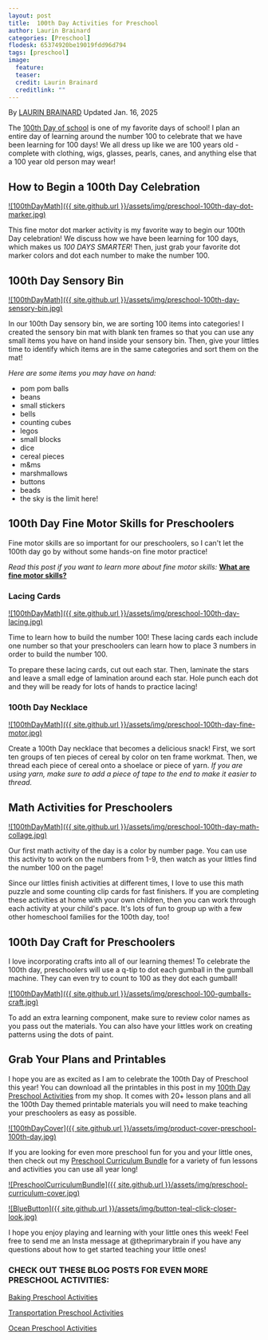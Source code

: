 ```yaml
---
layout: post
title:  100th Day Activities for Preschool
author: Laurin Brainard
categories: [Preschool]
flodesk: 65374920be19019fdd96d794
tags: [preschool]
image:
  feature: 
  teaser: 
  credit: Laurin Brainard
  creditlink: ""
---
```

By [LAURIN BRAINARD](https://theprimarybrain.com/menu/about/) Updated Jan. 16, 2025

The [100th Day of school](https://www.teacherspayteachers.com/Product/100th-Day-of-Preschool-Curriculum-and-Lesson-Plans-Toddler-PreK-Activities-12852188?utm_source=PB%20Blog&utm_campaign=100th%20Day%20of%20Preschool%20Activities) is one of my favorite days of school! I plan an entire day of learning around the number 100 to celebrate that we have been learning for 100 days! We all dress up like we are 100 years old - complete with clothing, wigs, glasses, pearls, canes, and anything else that a 100 year old person may wear! 

## How to Begin a 100th Day Celebration

[![100thDayMath]({{ site.github.url }}/assets/img/preschool-100th-day-dot-marker.jpg)](https://www.teacherspayteachers.com/Product/100th-Day-of-Preschool-Curriculum-and-Lesson-Plans-Toddler-PreK-Activities-12852188?utm_source=PB%20Blog&utm_campaign=100th%20Day%20of%20Preschool%20Activities)

This fine motor dot marker activity is my favorite way to begin our 100th Day celebration! We discuss how we have been learning for 100 days, which makes us _100 DAYS SMARTER_! Then, just grab your favorite dot marker colors and dot each number to make the number 100.

## 100th Day Sensory Bin

[![100thDayMath]({{ site.github.url }}/assets/img/preschool-100th-day-sensory-bin.jpg)](https://www.teacherspayteachers.com/Product/100th-Day-of-Preschool-Curriculum-and-Lesson-Plans-Toddler-PreK-Activities-12852188?utm_source=PB%20Blog&utm_campaign=100th%20Day%20of%20Preschool%20Activities)

In our 100th Day sensory bin, we are sorting 100 items into categories! I created the sensory bin mat with blank ten frames so that you can use any small items you have on hand inside your sensory bin. Then, give your littles time to identify which items are in the same categories and sort them on the mat! 

_Here are some items you may have on hand:_
- pom pom balls
- beans
- small stickers
- bells
- counting cubes
- legos
- small blocks
- dice
- cereal pieces
- m&ms 
- marshmallows
- buttons
- beads
- the sky is the limit here!

## 100th Day Fine Motor Skills for Preschoolers

Fine motor skills are so important for our preschoolers, so I can't let the 100th day go by without some hands-on fine motor practice!

_Read this post if you want to learn more about fine motor skills:_ [**What are fine motor skills?**](https://theprimarybrain.com/fine%20motor%20skills/2024/01/25/What-Are-Fine-Motor-Skills/)

### Lacing Cards

[![100thDayMath]({{ site.github.url }}/assets/img/preschool-100th-day-lacing.jpg)](https://www.teacherspayteachers.com/Product/100th-Day-of-Preschool-Curriculum-and-Lesson-Plans-Toddler-PreK-Activities-12852188?utm_source=PB%20Blog&utm_campaign=100th%20Day%20of%20Preschool%20Activities)

Time to learn how to build the number 100! These lacing cards each include one number so that your preschoolers can learn how to place 3 numbers in order to build the number 100. 

To prepare these lacing cards, cut out each star. Then, laminate the stars and leave a small edge of lamination around each star. Hole punch each dot and they will be ready for lots of hands to practice lacing! 

### 100th Day Necklace

[![100thDayMath]({{ site.github.url }}/assets/img/preschool-100th-day-fine-motor.jpg)](https://www.teacherspayteachers.com/Product/100th-Day-of-Preschool-Curriculum-and-Lesson-Plans-Toddler-PreK-Activities-12852188?utm_source=PB%20Blog&utm_campaign=100th%20Day%20of%20Preschool%20Activities)

Create a 100th Day necklace that becomes a delicious snack! First, we sort ten groups of ten pieces of cereal by color on ten frame workmat. Then, we thread each piece of cereal onto a shoelace or piece of yarn. _If you are using yarn, make sure to add a piece of tape to the end to make it easier to thread._

## Math Activities for Preschoolers

[![100thDayMath]({{ site.github.url }}/assets/img/preschool-100th-day-math-collage.jpg)](https://www.teacherspayteachers.com/Product/100th-Day-of-Preschool-Curriculum-and-Lesson-Plans-Toddler-PreK-Activities-12852188?utm_source=PB%20Blog&utm_campaign=100th%20Day%20of%20Preschool%20Activities)

Our first math activity of the day is a color by number page. You can use this activity to work on the numbers from 1-9, then watch as your littles find the number 100 on the page! 

Since our littles finish activities at different times, I love to use this math puzzle and some counting clip cards for fast finishers. If you are completing these activities at home with your own children, then you can work through each activity at your child's pace. It's lots of fun to group up with a few other homeschool families for the 100th day, too!

## 100th Day Craft for Preschoolers

I love incorporating crafts into all of our learning themes! To celebrate the 100th day, preschoolers will use a q-tip to dot each gumball in the gumball machine. They can even try to count to 100 as they dot each gumball! 

[![100thDayMath]({{ site.github.url }}/assets/img/preschool-100-gumballs-craft.jpg)](https://www.teacherspayteachers.com/Product/100th-Day-of-Preschool-Curriculum-and-Lesson-Plans-Toddler-PreK-Activities-12852188?utm_source=PB%20Blog&utm_campaign=100th%20Day%20of%20Preschool%20Activities)

To add an extra learning component, make sure to review color names as you pass out the materials. You can also have your littles work on creating patterns using the dots of paint. 

## Grab Your Plans and Printables

I hope you are as excited as I am to celebrate the 100th Day of Preschool this year! You can download all the printables in this post in my [100th Day Preschool Activities](https://www.teacherspayteachers.com/Product/100th-Day-of-Preschool-Curriculum-and-Lesson-Plans-Toddler-PreK-Activities-12852188?utm_source=PB%20Blog&utm_campaign=100th%20Day%20of%20Preschool%20Activities) from my shop. It comes with 20+ lesson plans and all the 100th Day themed printable materials you will need to make teaching your preschoolers as easy as possible. 

[![100thDayCover]({{ site.github.url }}/assets/img/product-cover-preschool-100th-day.jpg)](https://www.teacherspayteachers.com/Product/100th-Day-of-Preschool-Curriculum-and-Lesson-Plans-Toddler-PreK-Activities-12852188?utm_source=PB%20Blog&utm_campaign=100th%20Day%20of%20Preschool%20Activities)

If you are looking for even more preschool fun for you and your little ones, then check out my [Preschool Curriculum Bundle](https://www.teacherspayteachers.com/Product/Preschool-Curriculum-and-Lesson-Plans-Pre-K-Classroom-Homeschool-Themes-8371836?utm_source=PB%20Blog&utm_campaign=Transportation%20Preschool%20Blog%20End%20Bundle%20Link) for a variety of fun lessons and activities you can use all year long!

[![PreschoolCurriculumBundle]({{ site.github.url }}/assets/img/preschool-curriculum-cover.jpg)](https://www.teacherspayteachers.com/Product/Preschool-Curriculum-and-Lesson-Plans-Pre-K-Classroom-Homeschool-Themes-8371836?utm_source=PB%20Blog&utm_campaign=Preschool%20Curriculum%20Bundle%20Cover)

[![BlueButton]({{ site.github.url }}/assets/img/button-teal-click-closer-look.jpg)](https://www.teacherspayteachers.com/Product/Preschool-Curriculum-and-Lesson-Plans-Pre-K-Classroom-Homeschool-Themes-8371836?utm_source=PB%20Blog&utm_campaign=Preschool%20Curriculum%20Bundle%20Cover)

I hope you enjoy playing and learning with your little ones this week! Feel free to send me an Insta message at @theprimarybrain if you have any questions about how to get started teaching your little ones!

### CHECK OUT THESE BLOG POSTS FOR EVEN MORE PRESCHOOL ACTIVITIES:

[Baking Preschool Activities](https://theprimarybrain.com/preschool/2023/03/09/Baking-Activities-For-Preschoolers/)

[Transportation Preschool Activities](https://theprimarybrain.com/preschool/2023/07/03/Transportation-Preschool-Theme/)

[Ocean Preschool Activities](https://theprimarybrain.com/preschool/2020/05/31/Ocean-Preschool-Activities/)
